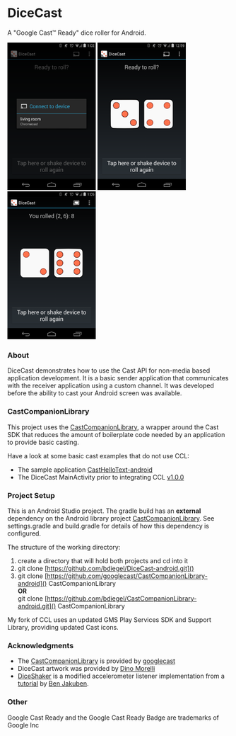 DiceCast
========
A "Google Cast™ Ready" dice roller for Android. 

<img src='res/prod/nexus4/connect_screenshot.png' width=200/>
<img src='res/prod/nexus4/ready_screenshot.png' width=200/>
<img src='res/prod/nexus4/roll_screenshot.png' width=200/>

### About
DiceCast demonstrates how to use the Cast API for non-media based application development. It is a basic sender
application that communicates with the receiver application using a custom channel. It was developed
before the ability to cast your Android screen was available.

### CastCompanionLibrary
This project uses the [CastCompanionLibrary](https://github.com/googlecast/CastCompanionLibrary-android),
a wrapper around the Cast SDK that reduces the amount of boilerplate code needed by an 
application to provide basic casting.
 
Have a look at some basic cast examples that do not use CCL:

* The sample application [CastHelloText-android](https://github.com/googlecast/CastHelloText-android.git)
* The DiceCast MainActivity prior to integrating CCL [v1.0.0](https://github.com/bdiegel/DiceCast-android/blob/v1.0.0/app/src/main/java/com/honu/dicecast/MainActivity.java) 

### Project Setup
This is an Android Studio project. The gradle build has an **external** dependency on the Android 
library project [CastCompanionLibrary](https://github.com/googlecast/CastCompanionLibrary-android).
See settings.gradle and build.gradle for details of how this dependency is configured.

The structure of the working directory:

  1. create a directory that will hold both projects and cd into it
  2. git clone [https://github.com/bdiegel/DiceCast-android.git]()
  3. git clone [https://github.com/googlecast/CastCompanionLibrary-android]() CastCompanionLibrary   
   **OR**   
   git clone [https://github.com/bdiegel/CastCompanionLibrary-android.git]() CastCompanionLibrary

My fork of CCL uses an updated GMS Play Services SDK and Support Library, providing updated Cast icons.  

### Acknowledgments
* The [CastCompanionLibrary](https://github.com/googlecast/CastCompanionLibrary-android) is provided by [googlecast](https://github.com/googlecast) 
* DiceCast artwork was provided by [Dino Morelli](https://github.com/dino-)
* [DiceShaker](https://github.com/bdiegel/DiceCast-android/blob/master/app/src/main/java/com/honu/dicecast/DiceShaker.java) 
is a modified accelerometer listener implementation from a [tutorial](http://teamtreehouse.com/library/build-a-simple-android-app/shaking-things-up/adding-a-shake-detector) 
by [Ben Jakuben](http://teamtreehouse.com/bendog24). 

### Other
Google Cast Ready and the Google Cast Ready Badge are trademarks of Google Inc